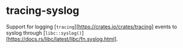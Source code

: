 # tracing-syslog

Support for logging [`tracing`][https://crates.io/crates/tracing] events to
syslog through
[`libc::syslog()`][https://docs.rs/libc/latest/libc/fn.syslog.html].
